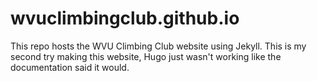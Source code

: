 # wvuclimbingclub.github.io
This repo hosts the WVU Climbing Club website using Jekyll. This is my second try making this website, Hugo just wasn't working like the documentation said it would.
